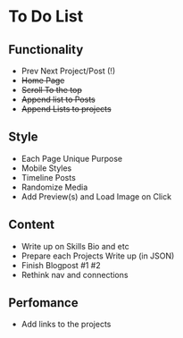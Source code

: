 # To Do List

## Functionality
* Prev Next Project/Post (!)
* ~~Home Page~~
* ~~Scroll To the top~~
* ~~Append list to Posts~~
* ~~Append Lists to projects~~

## Style
* Each Page Unique Purpose
* Mobile Styles
* Timeline Posts
* Randomize Media
* Add Preview(s) and Load Image on Click

## Content

* Write up on Skills Bio and etc
* Prepare each Projects Write up (in JSON)
* Finish Blogpost #1 #2
* Rethink nav and connections

## Perfomance

* Add links to the projects
